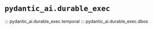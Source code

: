 # `pydantic_ai.durable_exec`

::: pydantic_ai.durable_exec.temporal
::: pydantic_ai.durable_exec.dbos
